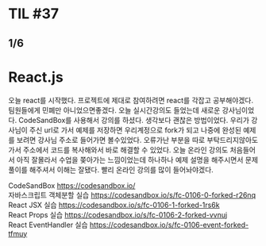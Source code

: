 # TIL #37
## 1/6

# React.js
오늘 react를 시작했다. 프로젝트에 제대로 참여하려면 react를 각잡고 공부해야겠다. 팀원들에게 민폐만 아니었으면좋겠다. 오늘 실시간강의도 들었는데 새로운 강사님이었다. 
CodeSandBox를 사용해서 강의를 하셨다. 생각보다 괜찮은 방법이었다. 우리가 강사님이 주신 url로 가서 예제를 저장하면 우리계정으로 fork가 되고 나중에 완성된 예제를 보려면 강사님 주소로 들어가면 볼수있었다. 오류가난 부분을 따로 부탁드리지않아도 가서 주소에서 코드를 복사해와서 바로 해결할 수 있었다. 오늘 온라인 강의도 처음들어서 아직 잘몰라서 수업을 쫒아가는 느낌이었는데 하나하나 예제 설명을 해주시면서 문제풀이를 해주셔서 이해는 잘됐다. 빨리 온라인 강의를 많이 들어놔야겠다. 

CodeSandBox https://codesandbox.io/  
자바스크립트 객체분할 실습 https://codesandbox.io/s/fc-0106-0-forked-r26nq  
React JSX 실습 https://codesandbox.io/s/fc-0106-1-forked-1rs6k  
React Props 실습 https://codesandbox.io/s/fc-0106-2-forked-vvnuj  
React EventHandler 실습 https://codesandbox.io/s/fc-0106-event-forked-tfmuy

